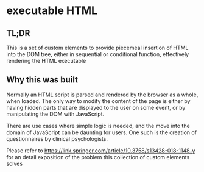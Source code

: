 # executable HTML

## TL;DR
This is a set of custom elements to provide piecemeal insertion of HTML into the DOM tree, either in sequential or conditional function, effectively rendering the HTML executable

## Why this was built

Normally an HTML script is parsed and rendered by the browser as a whole, when loaded. The only way to modify the content of the page is either by having hidden parts that are displayed to the user on some event, or by manipulating the DOM with JavaScript. 

There are use cases where simple logic is needed, and the move into the domain of JavaScript can be daunting for users. One such is the creation of questionnaires by clinical psychologists.

Please refer to https://link.springer.com/article/10.3758/s13428-018-1148-y for an detail exposition of the problem this collection of custom elements solves